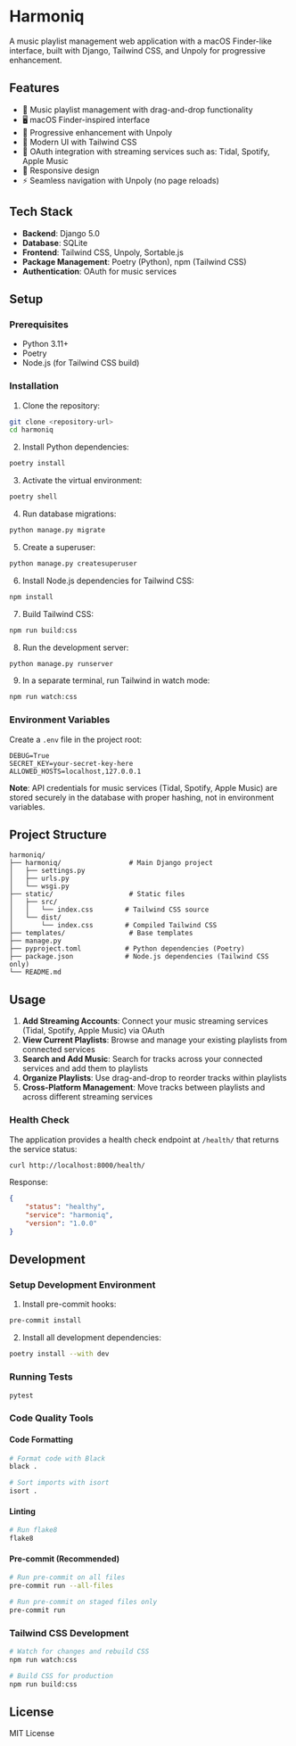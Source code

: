 # Harmoniq

A music playlist management web application with a macOS Finder-like interface, built with Django, Tailwind CSS, and Unpoly for progressive enhancement.

## Features

- 🎵 Music playlist management with drag-and-drop functionality
- 🖥️ macOS Finder-inspired interface
- 🔄 Progressive enhancement with Unpoly
- 🎨 Modern UI with Tailwind CSS
- 🔐 OAuth integration with streaming services such as: Tidal, Spotify, Apple Music
- 📱 Responsive design
- ⚡ Seamless navigation with Unpoly (no page reloads)

## Tech Stack

- **Backend**: Django 5.0
- **Database**: SQLite
- **Frontend**: Tailwind CSS, Unpoly, Sortable.js
- **Package Management**: Poetry (Python), npm (Tailwind CSS)
- **Authentication**: OAuth for music services

## Setup

### Prerequisites

- Python 3.11+
- Poetry
- Node.js (for Tailwind CSS build)

### Installation

1. Clone the repository:
```bash
git clone <repository-url>
cd harmoniq
```

2. Install Python dependencies:
```bash
poetry install
```

3. Activate the virtual environment:
```bash
poetry shell
```

4. Run database migrations:
```bash
python manage.py migrate
```

5. Create a superuser:
```bash
python manage.py createsuperuser
```

6. Install Node.js dependencies for Tailwind CSS:
```bash
npm install
```

7. Build Tailwind CSS:
```bash
npm run build:css
```

8. Run the development server:
```bash
python manage.py runserver
```

9. In a separate terminal, run Tailwind in watch mode:
```bash
npm run watch:css
```

### Environment Variables

Create a `.env` file in the project root:

```env
DEBUG=True
SECRET_KEY=your-secret-key-here
ALLOWED_HOSTS=localhost,127.0.0.1
```

**Note**: API credentials for music services (Tidal, Spotify, Apple Music) are stored securely in the database with proper hashing, not in environment variables.

## Project Structure

```
harmoniq/
├── harmoniq/                 # Main Django project
│   ├── settings.py
│   ├── urls.py
│   └── wsgi.py
├── static/                   # Static files
│   ├── src/
│   │   └── index.css        # Tailwind CSS source
│   └── dist/
│       └── index.css        # Compiled Tailwind CSS
├── templates/                # Base templates
├── manage.py
├── pyproject.toml           # Python dependencies (Poetry)
├── package.json             # Node.js dependencies (Tailwind CSS only)
└── README.md
```

## Usage

1. **Add Streaming Accounts**: Connect your music streaming services (Tidal, Spotify, Apple Music) via OAuth
2. **View Current Playlists**: Browse and manage your existing playlists from connected services
3. **Search and Add Music**: Search for tracks across your connected services and add them to playlists
4. **Organize Playlists**: Use drag-and-drop to reorder tracks within playlists
5. **Cross-Platform Management**: Move tracks between playlists and across different streaming services

### Health Check

The application provides a health check endpoint at `/health/` that returns the service status:

```bash
curl http://localhost:8000/health/
```

Response:
```json
{
    "status": "healthy",
    "service": "harmoniq",
    "version": "1.0.0"
}
```

## Development

### Setup Development Environment

1. Install pre-commit hooks:
```bash
pre-commit install
```

2. Install all development dependencies:
```bash
poetry install --with dev
```

### Running Tests
```bash
pytest
```

### Code Quality Tools

#### Code Formatting
```bash
# Format code with Black
black .

# Sort imports with isort
isort .
```

#### Linting
```bash
# Run flake8
flake8
```

#### Pre-commit (Recommended)
```bash
# Run pre-commit on all files
pre-commit run --all-files

# Run pre-commit on staged files only
pre-commit run
```

### Tailwind CSS Development
```bash
# Watch for changes and rebuild CSS
npm run watch:css

# Build CSS for production
npm run build:css
```

## License

MIT License